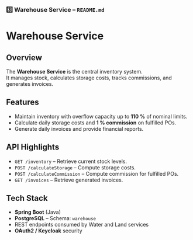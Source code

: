 
### **3️⃣ Warehouse Service – `README.md`**
# Warehouse Service

## Overview
The **Warehouse Service** is the central inventory system.  
It manages stock, calculates storage costs, tracks commissions, and generates invoices.

## Features
- Maintain inventory with overflow capacity up to **110 %** of nominal limits.
- Calculate daily storage costs and **1 % commission** on fulfilled POs.
- Generate daily invoices and provide financial reports.

## API Highlights
- `GET /inventory` – Retrieve current stock levels.
- `POST /calculateStorage` – Compute storage costs.
- `POST /calculateCommission` – Compute commission for fulfilled POs.
- `GET /invoices` – Retrieve generated invoices.

## Tech Stack
- **Spring Boot** (Java)
- **PostgreSQL** – Schema: `warehouse`
- REST endpoints consumed by Water and Land services
- **OAuth2 / Keycloak** security
